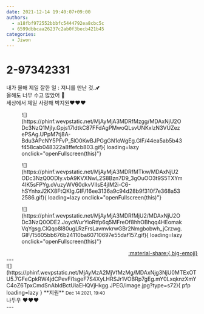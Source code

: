 ```yaml
---
date: 2021-12-14 19:40:07+09:00
authors:
  - a18fbf972552bbbfc5444792ea8cbc5c
  - 6599dbbcaa26237c2ab0f3becb421b45
categories:
  - Jiwon
---
```


# 2-97342331

<div class="post-container" markdown="1">
<div class="content-container md-sidebar__scrollwrap" markdown="1">

내가 올해 제일 잘한 일 : 져니를 만난 것..💕 <br>올해도 너무 수고 많았어 🥺<br>세상에서 제일 사랑해 박지원❤❤❤
<figure markdown="1">
![](https://phinf.wevpstatic.net/MjAyMjA3MDRfMzgg/MDAxNjU2ODc3NzQ1MjIy.Gpjs17ldtkC87FFdAgPMwoQLsvUNKxlzN3VUZezePSAg.UPpM7tj8A-Bdu3APcNY5PFvP_5lO0KwBJPGgGN1oWgEg.GIF/44ea5ab5b43f458cab048322a8ffefcb803.gif){ loading=lazy onclick="openFullscreen(this)"}
</figure>

<figure markdown="1">
![](https://phinf.wevpstatic.net/MjAyMjA3MDRfMTkw/MDAxNjU2ODc3NzQ0ODIy.vbA9KVXNwL2S8Bzn7D9_3gOuOO3t9S5TXYm4IK5sFPYg.oVuzyWV60dkvVIIsE4jlM2i-C6-hSYnhxJ2KX8FtQKIg.GIF/16ee3136a9c94d28b9f310f7e368a532586.gif){ loading=lazy onclick="openFullscreen(this)"}
</figure>

<figure markdown="1">
![](https://phinf.wevpstatic.net/MjAyMjA3MDRfMjU2/MDAxNjU2ODc3NzQ0ODE2.JoycWurYioRtfp6q5MFreOf8hhOBhqq4HEomakVqYgsg.ClQqo8l80ugLRzFrsLavmvkrwGBr2Nmgbobwh_jCrzwg.GIF/15605bb676b24110ba60710697e55daf157.gif){ loading=lazy onclick="openFullscreen(this)"}
</figure>


</div>
</div>

<div style="text-align: right;" markdown="1">
<a href="https://weverse.io/fromis9/fanpost/2-97342331" style="text-align: right;">:material-share:{.big-emoji}</a>
</div>
---

<div class="comments-container md-sidebar__scrollwrap" markdown="1">
<div class="comment" markdown="1">
<div class='id-container' markdown="1">
![](https://phinf.wevpstatic.net/MjAyMzA2MjVfMzMg/MDAxNjg3NjU0MTExOTU5.7GFeCpkRW4jdCPevFi1sgeF7S4XyLHRSJr1VOBRp7gEg.mY0LxqknzXmYC4oZ6TpxCmdSnAbldBctUiaEHQVjHkgg.JPEG/image.jpg?type=s72){ pfp loading=lazy }
**<span class="artist">지원</span>** <small>Dec 14 2021, 19:40</small><br>
</div>
<div class='comment-body' markdown="1">
나두우 ♥️♥️♥️
</div>
</div>
</div>
---
